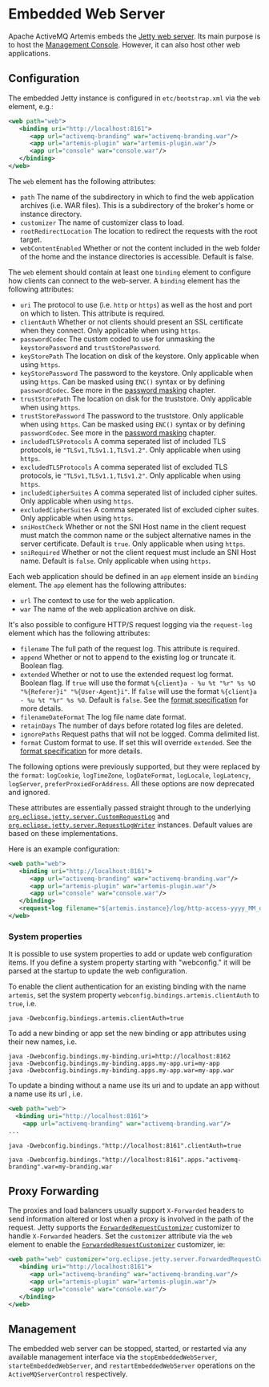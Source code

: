# Embedded Web Server

Apache ActiveMQ Artemis embeds the [Jetty web
server](https://www.eclipse.org/jetty/). Its main purpose is to host the [Management
Console](management-console.md). However, it can also host other web
applications.

## Configuration

The embedded Jetty instance is configured in `etc/bootstrap.xml` via the `web`
element, e.g.:

```xml
<web path="web">
   <binding uri="http://localhost:8161">
      <app url="activemq-branding" war="activemq-branding.war"/>
      <app url="artemis-plugin" war="artemis-plugin.war"/>
      <app url="console" war="console.war"/>
   </binding>
</web>
```

The `web` element has the following attributes:

- `path` The name of the subdirectory in which to find the web application
  archives (i.e. WAR files). This is a subdirectory of the broker's home or
  instance directory.
- `customizer` The name of customizer class to load.
- `rootRedirectLocation` The location to redirect the requests with the root
  target.
- `webContentEnabled` Whether or not the content included in the web folder of
  the home and the instance directories is accessible. Default is false.

The `web` element should contain at least one `binding` element to configure how 
clients can connect to the web-server. A `binding` element has the following
attributes:

- `uri` The protocol to use (i.e. `http` or `https`) as well as the host and
  port on which to listen. This attribute is required.
- `clientAuth` Whether or not clients should present an SSL certificate when
  they connect. Only applicable when using `https`.
- `passwordCodec` The custom coded to use for unmasking the `keystorePassword`
  and `trustStorePassword`.
- `keyStorePath` The location on disk of the keystore. Only applicable when
  using `https`.
- `keyStorePassword` The password to the keystore. Only applicable when using
  `https`. Can be masked using `ENC()` syntax or by defining `passwordCodec`.
  See more in the [password masking](masking-passwords.md) chapter.
- `trustStorePath` The location on disk for the truststore. Only applicable when
  using `https`.
- `trustStorePassword` The password to the truststore. Only applicable when
  using `https`. Can be masked using `ENC()` syntax or by defining
  `passwordCodec`. See more in the [password masking](masking-passwords.md)
  chapter.
- `includedTLSProtocols` A comma seperated list of included TLS protocols,
  ie `"TLSv1,TLSv1.1,TLSv1.2"`. Only applicable when using `https`.
- `excludedTLSProtocols` A comma seperated list of excluded TLS protocols,
  ie `"TLSv1,TLSv1.1,TLSv1.2"`. Only applicable when using `https`.
- `includedCipherSuites` A comma seperated list of included cipher suites.
  Only applicable when using `https`.
- `excludedCipherSuites` A comma seperated list of excluded cipher suites.
  Only applicable when using `https`.
- `sniHostCheck` Whether or not the SNI Host name in the client request must
  match the common name or the subject alternative names in the server
  certificate. Default is `true`. Only applicable when using `https`.
- `sniRequired` Whether or not the client request must include an SNI Host
  name. Default is `false`. Only applicable when using `https`.

Each web application should be defined in an `app` element inside an `binding` element.
The `app` element has the following attributes:

- `url` The context to use for the web application.
- `war` The name of the web application archive on disk.

It's also possible to configure HTTP/S request logging via the `request-log`
element which has the following attributes:

- `filename` The full path of the request log. This attribute is required.
- `append` Whether or not to append to the existing log or truncate it. Boolean
  flag.
- `extended` Whether or not to use the extended request log format. Boolean
  flag. If `true` will use the format `%{client}a - %u %t "%r" %s %O 
  "%{Referer}i" "%{User-Agent}i"`. If `false` will use the format `%{client}a -
  %u %t "%r" %s %O`. Default is `false`. See the [format 
  specification](https://www.eclipse.org/jetty/javadoc/jetty-9/org/eclipse/jetty/server/CustomRequestLog.html)
  for more details.
- `filenameDateFormat` The log file name date format.
- `retainDays` The number of days before rotated log files are deleted.
- `ignorePaths` Request paths that will not be logged. Comma delimited list.
- `format` Custom format to use. If set this will override `extended`. See the
  [format specification](https://www.eclipse.org/jetty/javadoc/jetty-9/org/eclipse/jetty/server/CustomRequestLog.html)
  for more details.

The following options were previously supported, but they were replaced by the
`format`: `logCookie`, `logTimeZone`, `logDateFormat`, `logLocale`,
`logLatency`, `logServer`, `preferProxiedForAddress`. All these options are now
deprecated and ignored.

These attributes are essentially passed straight through to the underlying
[`org.eclipse.jetty.server.CustomRequestLog`](https://www.eclipse.org/jetty/javadoc/jetty-9/org/eclipse/jetty/server/CustomRequestLog.html)
and [`org.eclipse.jetty.server.RequestLogWriter`](https://www.eclipse.org/jetty/javadoc/jetty-9/org/eclipse/jetty/server/RequestLogWriter.html)
instances. Default values are based on these implementations.

Here is an example configuration:

```xml
<web path="web">
   <binding uri="http://localhost:8161">
      <app url="activemq-branding" war="activemq-branding.war"/>
      <app url="artemis-plugin" war="artemis-plugin.war"/>
      <app url="console" war="console.war"/>
   </binding>
   <request-log filename="${artemis.instance}/log/http-access-yyyy_MM_dd.log" append="true" extended="true"/>
</web>
```

### System properties

It is possible to use system properties to add or update web configuration items.
If you define a system property starting with "webconfig." it will be parsed at the startup
to update the web configuration.

To enable the client authentication for an existing binding with the name `artemis`,
set the system property `webconfig.bindings.artemis.clientAuth` to `true`, i.e.

```
java -Dwebconfig.bindings.artemis.clientAuth=true
```

To add a new binding or app set the new binding or app attributes using their new names, i.e.

```
java -Dwebconfig.bindings.my-binding.uri=http://localhost:8162
java -Dwebconfig.bindings.my-binding.apps.my-app.uri=my-app
java -Dwebconfig.bindings.my-binding.apps.my-app.war=my-app.war
```

To update a binding without a name use its uri and to update an app without a name use its url , i.e.

```xml
<web path="web">
  <binding uri="http://localhost:8161">
    <app url="activemq-branding" war="activemq-branding.war"/>
...
```

```
java -Dwebconfig.bindings."http://localhost:8161".clientAuth=true
```

```
java -Dwebconfig.bindings."http://localhost:8161".apps."activemq-branding".war=my-branding.war
```

## Proxy Forwarding

The proxies and load balancers usually support `X-Forwarded` headers
to send information altered or lost when a proxy is involved
in the path of the request. Jetty supports the [`ForwardedRequestCustomizer`](https://www.eclipse.org/jetty/javadoc/current/org/eclipse/jetty/server/ForwardedRequestCustomizer.html)
customizer to handle `X-Forwarded` headers.
Set the `customizer` attribute via the `web` element to enable the [`ForwardedRequestCustomizer`](https://www.eclipse.org/jetty/javadoc/current/org/eclipse/jetty/server/ForwardedRequestCustomizer.html) customizer, ie:

```xml
<web path="web" customizer="org.eclipse.jetty.server.ForwardedRequestCustomizer">
   <binding uri="http://localhost:8161">
      <app url="activemq-branding" war="activemq-branding.war"/>
      <app url="artemis-plugin" war="artemis-plugin.war"/>
      <app url="console" war="console.war"/>
   </binding>
</web>
```

## Management

The embedded web server can be stopped, started, or restarted via any available
management interface via the `stopEmbeddedWebServer`, `starteEmbeddedWebServer`,
and `restartEmbeddedWebServer` operations on the `ActiveMQServerControl` 
respectively.
